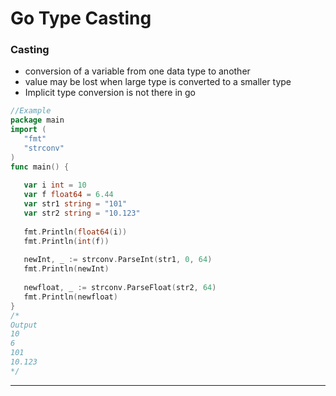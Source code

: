 # Go Type Casting

### Casting

- conversion of a variable from one data type to another
- value may be lost when large type is converted to a smaller type
- Implicit type conversion is not there in go

```go
//Example 
package main  
import (  
   "fmt"  
   "strconv"  
)  
func main() {  
  
   var i int = 10  
   var f float64 = 6.44  
   var str1 string = "101"  
   var str2 string = "10.123"  
  
   fmt.Println(float64(i))  
   fmt.Println(int(f))  
  
   newInt, _ := strconv.ParseInt(str1, 0, 64)  
   fmt.Println(newInt)  
  
   newfloat, _ := strconv.ParseFloat(str2, 64)  
   fmt.Println(newfloat)  
}
/*
Output 
10 
6
101
10.123
*/
```

---
